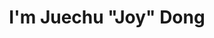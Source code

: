 ---
title : "I'm Juechu \"Joy\" Dong"

# animated text loop
occupations:
- "Confidential Computing"
- "GPU Programming Model"
- "Computer Architect & Systems"
- "PhD candidate @Umich"


# slider background image loop
slider_images:
- "images/slider/slider2.jpg"


# button
button:
  enable : false
  label : "HIRE ME"
  link : "#contact"


# custom style
custom_class: "" 
custom_attributes: "" 
custom_css: ""

---